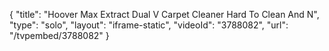 {
    "title": "Hoover Max Extract Dual V Carpet Cleaner Hard To Clean And N",
    "type": "solo",
    "layout": "iframe-static",
    "videoId": "3788082",
    "url": "\/tvpembed\/3788082"
}